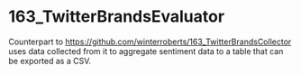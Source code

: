 # 163_TwitterBrandsEvaluator
Counterpart to https://github.com/winterroberts/163_TwitterBrandsCollector uses data collected from it to aggregate sentiment data to a table that can be exported as a CSV.
